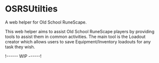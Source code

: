 # OSRSUtilties
A web helper for Old School RuneScape.

This web helper aims to assist Old School RuneScape players by providing tools to assist them in common activities.
The main tool is the Loadout creator which allows users to save Equipment/Inventory loadouts for any task they wish.

!------ WIP ------!

